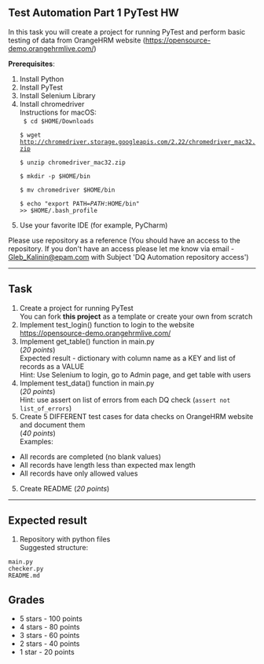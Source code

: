## Test Automation Part 1 PyTest HW

In this task you will create a project for running PyTest and perform basic testing of data from OrangeHRM website (https://opensource-demo.orangehrmlive.com/)

**Prerequisites**:  
1. Install Python  
2. Install PyTest  
3. Install Selenium Library  
4. Install chromedriver    
Instructions for macOS:    
    <code>
    $ cd $HOME/Downloads  
    $ wget http://chromedriver.storage.googleapis.com/2.22/chromedriver_mac32.zip  
    $ unzip chromedriver_mac32.zip  
    $ mkdir -p $HOME/bin  
    $ mv chromedriver $HOME/bin  
    $ echo "export PATH=$PATH:$HOME/bin" >> $HOME/.bash_profile  
   </code>  
5. Use your favorite IDE (for example, PyCharm)

Please use repository <repo> as a reference 
(You should have an access to the repository. If you don't have an access please let me know via email - Gleb_Kalinin@epam.com with Subject 'DQ Automation repository access')

---

## Task

1. Create a project for running PyTest  
You can fork **this project** as a template or create your own from scratch
2. Implement test_login() function to login to the website https://opensource-demo.orangehrmlive.com/
3. Implement get_table() function in main.py  
(*20 points*)  
Expected result - dictionary with column name as a KEY and list of records as a VALUE  
Hint: Use Selenium to login, go to Admin page, and get table with users
4. Implement test_data() function in main.py  
(*20 points*)  
Hint: use assert on list of errors from each DQ check (```assert not list_of_errors```)
5. Create 5 DIFFERENT test cases for data checks on OrangeHRM website and document them  
(*40 points*)  
Examples:  
- All records are completed (no blank values)  
- All records have length less than expected max length  
- All records have only allowed values
5. Create README
(*20 points*)

---

## Expected result

1. Repository with python files  
Suggested structure:  
```
main.py
checker.py
README.md
```

## Grades

- 5 stars - 100 points
- 4 stars - 80 points
- 3 stars - 60 points
- 2 stars - 40 points
- 1 star - 20 points